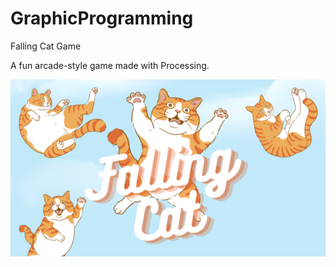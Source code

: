 # GraphicProgramming
Falling Cat Game 

A fun arcade-style game made with Processing.

![Falling Cat Preview](1.png)

